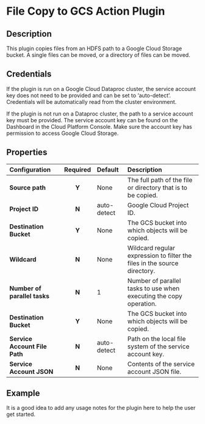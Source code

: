 # File Copy to GCS Action Plugin

Description
-----------
This plugin copies files from an HDFS path to a Google Cloud Storage bucket.  A single files can be moved, or a
directory of files can be moved.

Credentials
-----------
If the plugin is run on a Google Cloud Dataproc cluster, the service account key does not need to be provided and can be
set to ‘auto-detect’. Credentials will be automatically read from the cluster environment.

If the plugin is not run on a Dataproc cluster, the path to a service account key must be provided. The service account
key can be found on the Dashboard in the Cloud Platform Console. Make sure the account key has permission to access
Google Cloud Storage.


Properties
----------
| Configuration | Required | Default | Description |
| :------------ | :------: | :------ | :---------- |
| **Source path** | **Y** | None | The full path of the file or directory that is to be copied. |
| **Project ID** | **N** | auto-detect | Google Cloud Project ID. |
| **Destination Bucket** | **Y** | None | The GCS bucket into which objects will be copied. |
| **Wildcard** | **N** | None | Wildcard regular expression to filter the files in the source directory. |
| **Number of parallel tasks** | **N** | 1 | Number of parallel tasks to use when executing the copy operation. |
| **Destination Bucket** | **Y** | None | The GCS bucket into which objects will be copied. |
| **Service Account File Path** | **N** | auto-detect | Path on the local file system of the service account key. |
| **Service Account  JSON** | **N** | None | Contents of the service account JSON file. |

Example
-----------

It is a good idea to add any usage notes for the plugin here to help the user get started.

